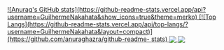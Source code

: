 <a href="https://github.com/anuraghazra/github-readme-stats">
  ![Anurag's GitHub stats](https://github-readme-stats.vercel.app/api?username=GuilhermeNakahata&show_icons=true&theme=merko)
</a>
<a href="https://github.com/anuraghazra/convoychat">
  [![Top Langs](https://github-readme-stats.vercel.app/api/top-langs/?username=GuilhermeNakahata&layout=compact)](https://github.com/anuraghazra/github-readme-     stats)
</a>


<a href="https://github.com/anuraghazra/github-readme-stats">
  <img align="center" src="https://github-readme-stats.vercel.app/api?username=GuilhermeNakahata&show_icons=true&theme=merko" />
</a>
<a href="https://github.com/anuraghazra/convoychat">
  <img align="center" src="https://github-readme-stats.vercel.app/api/top-langs/?username=GuilhermeNakahata&layout=compact" />
</a>
